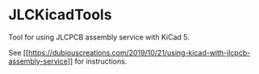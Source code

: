 # JLCKicadTools
Tool for using JLCPCB assembly service with KiCad 5.

See [[https://dubiouscreations.com/2019/10/21/using-kicad-with-jlcpcb-assembly-service]] for instructions.
